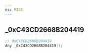 ```yaml
---
ns: MISC
---
```

## _0xC43CD2668B204419

```c
// 0xC43CD2668B204419
Any _0xC43CD2668B204419();
```

